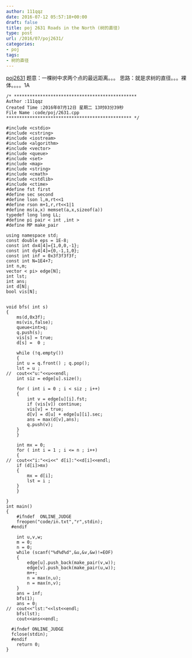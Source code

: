 ```yaml
---
author: 111qqz
date: 2016-07-12 05:57:18+00:00
draft: false
title: poj 2631 Roads in the North (树的直径)
type: post
url: /2016/07/poj2631/
categories:
- poj
tags:
- 树的直径
---
```


[poj2631](http://poj.org/problem?id=2631)
题意：一棵树中求两个点的最远距离。。。
思路：就是求树的直径。。。裸体。。。。1A

 

    
    /* ***********************************************
    Author :111qqz
    Created Time :2016年07月12日 星期二 13时03分39秒
    File Name :code/poj/2631.cpp
    ************************************************ */
    
    #include <cstdio>
    #include <cstring>
    #include <iostream>
    #include <algorithm>
    #include <vector>
    #include <queue>
    #include <set>
    #include <map>
    #include <string>
    #include <cmath>
    #include <cstdlib>
    #include <ctime>
    #define fst first
    #define sec second
    #define lson l,m,rt<<1
    #define rson m+1,r,rt<<1|1
    #define ms(a,x) memset(a,x,sizeof(a))
    typedef long long LL;
    #define pi pair < int ,int >
    #define MP make_pair
    
    using namespace std;
    const double eps = 1E-8;
    const int dx4[4]={1,0,0,-1};
    const int dy4[4]={0,-1,1,0};
    const int inf = 0x3f3f3f3f;
    const int N=1E4+7;
    int n,m;
    vector < pi> edge[N];
    int lst;
    int ans;
    int d[N];
    bool vis[N];
    
    
    void bfs( int s)
    {
        ms(d,0x3f);
        ms(vis,false);
        queue<int>q;
        q.push(s);
        vis[s] = true;
        d[s] =  0 ;
    
        while (!q.empty())
        {
    	int u = q.front() ; q.pop();
    	lst = u ;
    //	cout<<"u:"<<u<<endl;
    	int siz = edge[u].size();
    
    	for ( int i = 0 ; i < siz ; i++)
    	{
    	    int v = edge[u][i].fst;
    	    if (vis[v]) continue;
    	    vis[v] = true;
    	    d[v] = d[u] + edge[u][i].sec;
    	    ans = max(d[v],ans);
    	    q.push(v);
    	}
        }
    
        int mx = 0;
        for ( int i = 1 ; i <= n ; i++)
        {
    //	cout<<"i:"<<i<<" d[i]:"<<d[i]<<endl;
    	if (d[i]>mx)
    	{
    	    mx = d[i];
    	    lst = i ;
    	}
        }
    
    }
    int main()
    {
    	#ifndef  ONLINE_JUDGE 
    	freopen("code/in.txt","r",stdin);
      #endif
    
    	int u,v,w;
    	m = 0;
    	n = 0;
    	while (scanf("%d%d%d",&u,&v,&w)!=EOF)
    	{
    	    edge[u].push_back(make_pair(v,w));
    	    edge[v].push_back(make_pair(u,w));
    	    m++;
    	    n = max(n,u);
    	    n = max(n,v);
    	}
    	ans = inf;
    	bfs(1);
    	ans = 0;
    //	cout<<"lst:"<<lst<<endl;
    	bfs(lst);
    	cout<<ans<<endl;
    
      #ifndef ONLINE_JUDGE  
      fclose(stdin);
      #endif
        return 0;
    }
    






